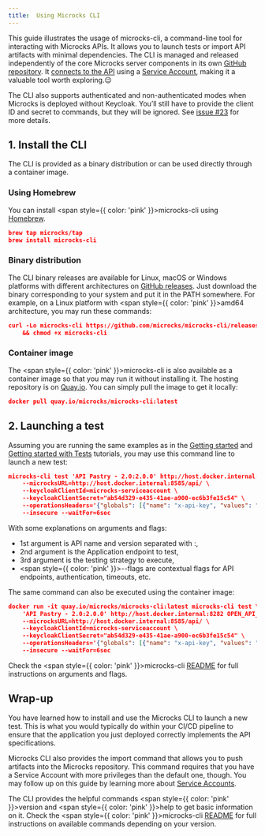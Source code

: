 ```yaml
---
title:  Using Microcks CLI
---
```


This guide illustrates the usage of microcks-cli, a command-line tool for interacting with Microcks APIs. It allows you to launch tests or import API artifacts with minimal dependencies. The CLI is managed and released independently of the core Microcks server components in its own [GitHub repository](https://github.com/microcks/microcks-cli). It [connects to the API](/docs/documentation-tooling/how-to-guides/automation/connecting-to-microcks-api.md) using a [Service Account](https://microcks.io/documentation/explanations/service-account/), making it a valuable tool worth exploring.😉

The CLI also supports authenticated and non-authenticated modes when Microcks is deployed without Keycloak. You’ll still have to provide the client ID and secret to commands, but they will be ignored. See [issue #23](https://github.com/microcks/microcks-cli/issues/23) for more details.

## 1. Install the CLI

The CLI is provided as a binary distribution or can be used directly through a container image.

### Using Homebrew

You can install <span style={{ color: 'pink' }}>microcks-cli</span> using [Homebrew](https://brew.sh/).

```json
brew tap microcks/tap
brew install microcks-cli
```

### Binary distribution

The CLI binary releases are available for Linux, macOS or Windows platforms with different architectures on [GitHub releases](https://github.com/microcks/microcks-cli/releases). Just download the binary corresponding to your system and put it in the PATH somewhere. For example, on a Linux platform with <span style={{ color: 'pink' }}>amd64</span> architecture, you may run these commands:

```json
curl -Lo microcks-cli https://github.com/microcks/microcks-cli/releases/download/0.5.5/microcks-cli-darwin-amd64 \
    && chmod +x microcks-cli
```

### Container image

The <span style={{ color: 'pink' }}>microcks-cli</span> is also available as a container image so that you may run it without installing it. The hosting repository is on [Quay.io](https://quay.io/repository/microcks/microcks-cli?tab=info). You can simply pull the image to get it locally:

```json
docker pull quay.io/microcks/microcks-cli:latest
```

## 2. Launching a test

Assuming you are running the same examples as in the [Getting started](/docs/documentation-tooling/getting-started.md) and [Getting started with Tests](https://microcks.io/documentation/tutorials/getting-started-tests) tutorials, you may use this command line to launch a new test:

```json
microcks-cli test 'API Pastry - 2.0:2.0.0' http://host.docker.internal:8282 OPEN_API_SCHEMA \
    --microcksURL=http://host.docker.internal:8585/api/ \
    --keycloakClientId=microcks-serviceaccount \
    --keycloakClientSecret="ab54d329-e435-41ae-a900-ec6b3fe15c54" \
    --operationsHeaders='{"globals": [{"name": "x-api-key", "values": "azertyuiop"}], "GET /pastries": [{"name": "x-trace-id", "values": "qsdfghjklm"}]}' \
    --insecure --waitFor=6sec
```

With some explanations on arguments and flags:

- 1st argument is API name and version separated with :,
- 2nd argument is the Application endpoint to test,
- 3rd argument is the testing strategy to execute,
- <span style={{ color: 'pink' }}>--flags</span> are contextual flags for API endpoints, authentication, timeouts, etc.

The same command can also be executed using the container image:

```json
docker run -it quay.io/microcks/microcks-cli:latest microcks-cli test \
    'API Pastry - 2.0:2.0.0' http://host.docker.internal:8282 OPEN_API_SCHEMA \
    --microcksURL=http://host.docker.internal:8585/api/ \
    --keycloakClientId=microcks-serviceaccount \
    --keycloakClientSecret="ab54d329-e435-41ae-a900-ec6b3fe15c54" \
    --operationsHeaders='{"globals": [{"name": "x-api-key", "values": "azertyuiop"}], "GET /pastries": [{"name": "x-trace-id", "values": "qsdfghjklm"}]}' \
    --insecure --waitFor=6sec
```

Check the <span style={{ color: 'pink' }}>microcks-cli</span> [README](https://github.com/microcks/microcks-cli/blob/master/README.md) for full instructions on arguments and flags.

## Wrap-up

You have learned how to install and use the Microcks CLI to launch a new test. This is what you would typically do within your CI/CD pipeline to ensure that the application you just deployed correctly implements the API specifications.

Microcks CLI also provides the import command that allows you to push artifacts into the Microcks repository. This command requires that you have a Service Account with more privileges than the default one, though. You may follow up on this guide by learning more about [Service Accounts](https://microcks.io/documentation/explanations/service-account).

The CLI provides the helpful commands <span style={{ color: 'pink' }}>version</span> and <span style={{ color: 'pink' }}>help</span> to get basic information on it. Check the <span style={{ color: 'pink' }}>microcks-cli</span> [README](https://github.com/microcks/microcks-cli/blob/master/README.md)  for full instructions on available commands depending on your version.
